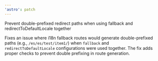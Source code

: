 ```yaml
---
'astro': patch
---
```


Prevent double-prefixed redirect paths when using fallback and redirectToDefaultLocale together

Fixes an issue where i18n fallback routes would generate double-prefixed paths (e.g., `/es/es/test/item1/`) when `fallback` and `redirectToDefaultLocale` configurations were used together. The fix adds proper checks to prevent double prefixing in route generation.
